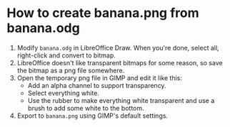 # How to create banana.png from banana.odg

1. Modify `banana.odg` in LibreOffice Draw. When you're done, select
    all, right-click and convert to bitmap.
2. LibreOffice doesn't like transparent bitmaps for some reason, so
    save the bitmap as a png file somewhere.
3. Open the temporary png file in GIMP and edit it like this:
    - Add an alpha channel to support transparency.
    - Select everything white.
    - Use the rubber to make everything white transparent and use a
        brush to add some white to the bottom.
4. Export to `banana.png` using GIMP's default settings.
